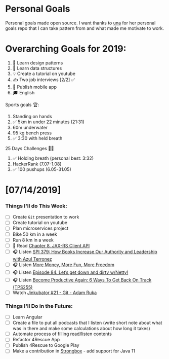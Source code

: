 Personal Goals
==============

Personal goals made open source. I want thanks to [una](https://github.com/una/personal-goals) for her personal goals repo that I can take pattern from and what made me motivate to work. 


# Overarching Goals for 2019:
1. 💚 Learn design patterns
2. 💙 Learn data structures
3. 💡 Create a tutorial on youtube
4. ✍️ Two job interviews [2/2] ✅
5. 📱 Publish mobile app
6. 🎓 English

Sports goals 🏆:
1. Standing on hands
2. ✅ 5km in under 22 minutes (21:31)
3. 60m underwater
4. 95 kg bench press
5. ✅ 3:30 with held breath

25 Days Challenges 💪💪
1. ✅ Holding breath (personal best: 3:32)
2. HackerRank (7.07-1.08)
3. ✅ 100 pushups (6.05-31.05)

# [07/14/2019]

### Things I'll do This Week:

- [ ] Create `Git` presentation to work
- [ ] Create tutorial on youtube
- [ ] Plan microservices project
- [ ] Bike 50 km in a week
- [ ] Run 8 km in a week
- [ ] 📗 Read [Chapter 8. JAX-RS Client API](https://dennis-xlc.gitbooks.io/restful-java-with-jax-rs-2-0-2rd-edition/content/en/part1/chapter8/jax_rs_client_api.html)
- [ ] 🎧 Listen [SPI 379: How Books Increase Our Authority and Leadership with Azul Terronez](https://www.smartpassiveincome.com/podcasts/how-books-increase-our-authority-and-leadership-with-azul-terronez/)
- [ ] 🎧 Listen [More Money, More Fun, More Freedom](https://www.youtube.com/watch?v=oHizyLKrG5o)
- [ ] 🎧 Listen [Episode 84. Let’s get down and dirty w/Netty!](https://www.javapubhouse.com/2019/07/episode-84-lets-get-down-and-dirty-w-netty.html)
- [ ] 🎧 Listen [Become Productive Again: 6 Ways To Get Back On Track (TPS255)](http://www.asianefficiency.com/podcast/255-back-on-track/)
- [ ] Watch [Jinkubator #21 - Git - Adam Ruka](https://www.youtube.com/watch?v=RP7-d3ZCdZs)

### Things I'll Do in the Future:

- [ ] Learn Angular
- [ ] Create a file to put all podcasts that I listen (write short note about what was in there and make some calculations about how long it takes)
- [ ] Automate process of filling read/listen contents
- [ ] Refactor 4Rescue App
- [ ] Publish 4Rescue to Google Play
- [ ] Make a contribution in [Strongbox](https://github.com/strongbox/strongbox) - add support for Java 11
